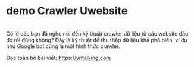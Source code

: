 # demo Crawler Uwebsite
<br>
Có lẽ các bạn đã nghe nói đến kỹ thuật crawler dữ liệu từ các website đâu đó rồi đúng không? Đây là kỹ thuật để thu thập dữ liệu khá phổ biến, ví dụ như Google bot cũng là một hình thức crawler.

Đọc toàn bộ bài viết: https://vntalking.com

